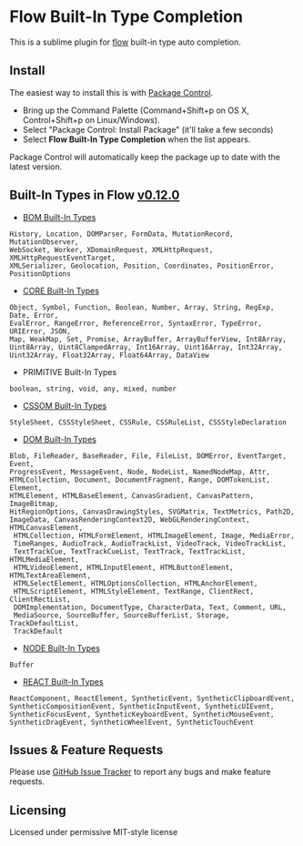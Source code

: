 # Flow Built-In Type Completion

This is a sublime plugin for [flow](https://github.com/facebook/flow) built-in type auto completion.

## Install

The easiest way to install this is with [Package Control](https://sublime.wbond.net/).

 * Bring up the Command Palette (Command+Shift+p on OS X, Control+Shift+p on Linux/Windows).
 * Select "Package Control: Install Package" (it'll take a few seconds)
 * Select **Flow Built-In Type Completion** when the list appears.

Package Control will automatically keep the package up to date with the latest version.

## Built-In Types in Flow [v0.12.0](https://github.com/facebook/flow/releases/tag/v0.12.0)

- [BOM Built-In Types](https://github.com/facebook/flow/blob/v0.12.0/lib/bom.js)

```
History, Location, DOMParser, FormData, MutationRecord, MutationObserver, 
WebSocket, Worker, XDomainRequest, XMLHttpRequest, XMLHttpRequestEventTarget, 
XMLSerializer, Geolocation, Position, Coordinates, PositionError, 
PositionOptions
```

- [CORE Built-In Types](https://github.com/facebook/flow/blob/v0.12.0/lib/core.js)

```
Object, Symbol, Function, Boolean, Number, Array, String, RegExp, Date, Error, 
EvalError, RangeError, ReferenceError, SyntaxError, TypeError, URIError, JSON, 
Map, WeakMap, Set, Promise, ArrayBuffer, ArrayBufferView, Int8Array, 
Uint8Array, Uint8ClampedArray, Int16Array, Uint16Array, Int32Array, 
Uint32Array, Float32Array, Float64Array, DataView
```

- PRIMITIVE Built-In Types

```
boolean, string, void, any, mixed, number
```

- [CSSOM Built-In Types](https://github.com/facebook/flow/blob/v0.12.0/lib/cssom.js)

```
StyleSheet, CSSStyleSheet, CSSRule, CSSRuleList, CSSStyleDeclaration
```

- [DOM Built-In Types](https://github.com/facebook/flow/blob/v0.12.0/lib/dom.js)

```
Blob, FileReader, BaseReader, File, FileList, DOMError, EventTarget, Event, 
ProgressEvent, MessageEvent, Node, NodeList, NamedNodeMap, Attr, 
HTMLCollection, Document, DocumentFragment, Range, DOMTokenList, Element, 
HTMLElement, HTMLBaseElement, CanvasGradient, CanvasPattern, ImageBitmap, 
HitRegionOptions, CanvasDrawingStyles, SVGMatrix, TextMetrics, Path2D, 
ImageData, CanvasRenderingContext2D, WebGLRenderingContext, HTMLCanvasElement,
 HTMLCollection, HTMLFormElement, HTMLImageElement, Image, MediaError, 
 TimeRanges, AudioTrack, AudioTrackList, VideoTrack, VideoTrackList, 
 TextTrackCue, TextTrackCueList, TextTrack, TextTrackList, HTMLMediaElement, 
 HTMLVideoElement, HTMLInputElement, HTMLButtonElement, HTMLTextAreaElement, 
 HTMLSelectElement, HTMLOptionsCollection, HTMLAnchorElement, 
 HTMLScriptElement, HTMLStyleElement, TextRange, ClientRect, ClientRectList, 
 DOMImplementation, DocumentType, CharacterData, Text, Comment, URL, 
 MediaSource, SourceBuffer, SourceBufferList, Storage, TrackDefaultList, 
 TrackDefault
```

- [NODE Built-In Types](https://github.com/facebook/flow/blob/v0.12.0/lib/node.js)

```
Buffer
```

- [REACT Built-In Types](https://github.com/facebook/flow/blob/v0.12.0/lib/react.js)

```
ReactComponent, ReactElement, SyntheticEvent, SyntheticClipboardEvent, 
SyntheticCompositionEvent, SyntheticInputEvent, SyntheticUIEvent, 
SyntheticFocusEvent, SyntheticKeyboardEvent, SyntheticMouseEvent, 
SyntheticDragEvent, SyntheticWheelEvent, SyntheticTouchEvent
```


## Issues & Feature Requests

Please use [GitHub Issue Tracker](https://github.com/xinchaobeta/flow-builtin-type-completion/issues) to report any bugs and make feature requests.

## Licensing
Licensed under permissive MIT-style license
